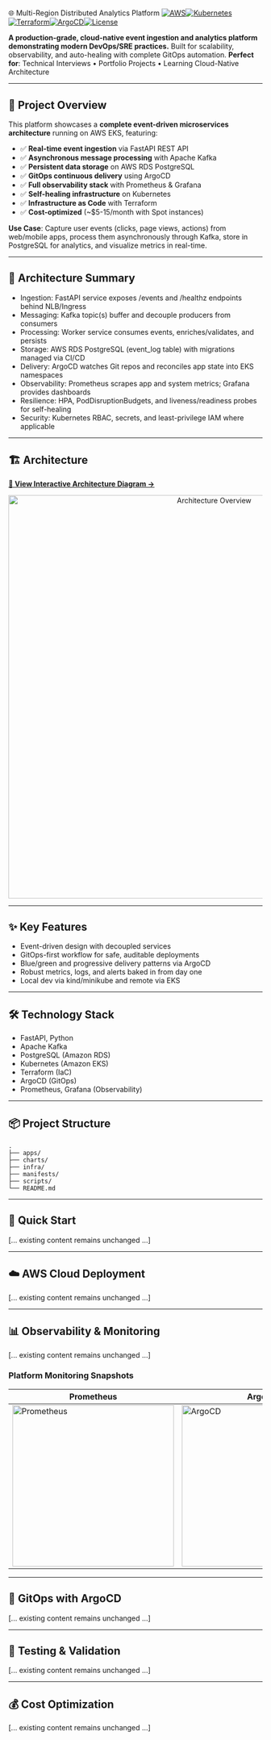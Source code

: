 # 

🌐 Multi-Region Distributed Analytics Platform
[![
AWS
](
https://img.shields.io/badge/AWS-EKS-FF9900?style=for-the-badge&logo=amazon-aws&logoColor=white
)](
https://aws.amazon.com/eks/
)[![
Kubernetes
](
https://img.shields.io/badge/Kubernetes-1.29-326CE5?style=for-the-badge&logo=kubernetes&logoColor=white
)](
https://kubernetes.io/
)[![
Terraform
](
https://img.shields.io/badge/Terraform-1.6-7B42BC?style=for-the-badge&logo=terraform&logoColor=white
)](
https://terraform.io/
)[![
ArgoCD
](
https://img.shields.io/badge/ArgoCD-GitOps-EF7B4D?style=for-the-badge&logo=argo&logoColor=white
)](
https://argoproj.github.io/cd/
)[![
License
](
https://img.shields.io/badge/License-MIT-green.svg?style=for-the-badge
)](
LICENSE
)
> 
**A production-grade, cloud-native event ingestion and analytics platform demonstrating modern DevOps/SRE practices.** Built for scalability, observability, and auto-healing with complete GitOps automation.
**Perfect for**: Technical Interviews • Portfolio Projects • Learning Cloud-Native Architecture

---
## 🎯 Project Overview
This platform showcases a **complete event-driven microservices architecture** running on AWS EKS, featuring:
- ✅ **Real-time event ingestion** via FastAPI REST API
- ✅ **Asynchronous message processing** with Apache Kafka
- ✅ **Persistent data storage** on AWS RDS PostgreSQL
- ✅ **GitOps continuous delivery** using ArgoCD
- ✅ **Full observability stack** with Prometheus & Grafana
- ✅ **Self-healing infrastructure** on Kubernetes
- ✅ **Infrastructure as Code** with Terraform
- ✅ **Cost-optimized** (~$5-15/month with Spot instances)

**Use Case**: Capture user events (clicks, page views, actions) from web/mobile apps, process them asynchronously through Kafka, store in PostgreSQL for analytics, and visualize metrics in real-time.

---
## 🧭 Architecture Summary
- Ingestion: FastAPI service exposes /events and /healthz endpoints behind NLB/Ingress
- Messaging: Kafka topic(s) buffer and decouple producers from consumers
- Processing: Worker service consumes events, enriches/validates, and persists
- Storage: AWS RDS PostgreSQL (event_log table) with migrations managed via CI/CD
- Delivery: ArgoCD watches Git repos and reconciles app state into EKS namespaces
- Observability: Prometheus scrapes app and system metrics; Grafana provides dashboards
- Resilience: HPA, PodDisruptionBudgets, and liveness/readiness probes for self-healing
- Security: Kubernetes RBAC, secrets, and least-privilege IAM where applicable

---
## 🏗️ Architecture
**[🚀 View Interactive Architecture Diagram →](https://shantanup108.github.io/multi-region-analytics/architecture.html)**

<p align="center">
  <img src="docs/architecture-preview.png" alt="Architecture Overview" width="800"/>
</p>

---
## ✨ Key Features
- Event-driven design with decoupled services
- GitOps-first workflow for safe, auditable deployments
- Blue/green and progressive delivery patterns via ArgoCD
- Robust metrics, logs, and alerts baked in from day one
- Local dev via kind/minikube and remote via EKS

---
## 🛠️ Technology Stack
- FastAPI, Python
- Apache Kafka
- PostgreSQL (Amazon RDS)
- Kubernetes (Amazon EKS)
- Terraform (IaC)
- ArgoCD (GitOps)
- Prometheus, Grafana (Observability)

---
## 📦 Project Structure
```
.
├── apps/
├── charts/
├── infra/
├── manifests/
├── scripts/
└── README.md
```

---
## 🚀 Quick Start
[... existing content remains unchanged ...]

---
## ☁️ AWS Cloud Deployment
[... existing content remains unchanged ...]

---
## 📊 Observability & Monitoring
[... existing content remains unchanged ...]

### Platform Monitoring Snapshots
| Prometheus | ArgoCD | Grafana |
|---|---|---|
| <img src="./screenshots/Screenshot-2025-10-31-194931.jpg" alt="Prometheus" width="320"/> | <img src="./screenshots/Screenshot-2025-10-31-185602.jpg" alt="ArgoCD" width="320"/> | <img src="./screenshots/Screenshot-2025-11-01-153429.jpg" alt="Grafana" width="320"/> |

---
## 🔄 GitOps with ArgoCD
[... existing content remains unchanged ...]

---
## 🧪 Testing & Validation
[... existing content remains unchanged ...]

---
## 💰 Cost Optimization
[... existing content remains unchanged ...]
